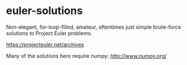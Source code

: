 # euler-solutions
Non-elegant, for-loop-filled, amateur, oftentimes just simple brute-force
solutions to Project Euler problems.

https://projecteuler.net/archives

Many of the solutions here require numpy: http://www.numpy.org/
